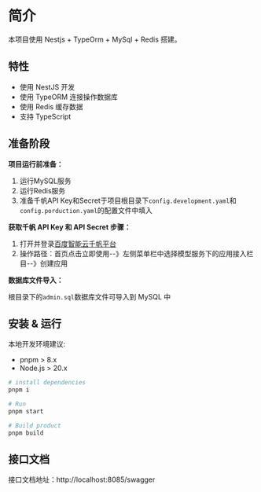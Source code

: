 # 简介

本项目使用 Nestjs + TypeOrm + MySql + Redis 搭建。

## 特性

- 使用 NestJS 开发
- 使用 TypeORM 连接操作数据库
- 使用 Redis 缓存数据
- 支持 TypeScript

## 准备阶段

**项目运行前准备：**

1. 运行MySQL服务
2. 运行Redis服务
3. 准备千帆API Key和Secret于项目根目录下`config.development.yaml`和`config.porduction.yaml`的配置文件中填入

**获取千帆 API Key 和 API Secret 步骤：**

1. 打开并登录[百度智能云千帆平台](https://qianfan.cloud.baidu.com)
2. 操作路径：首页点击立即使用--》左侧菜单栏中选择模型服务下的应用接入栏目--》创建应用

**数据库文件导入：**

根目录下的`admin.sql`数据库文件可导入到 MySQL 中

## 安装 & 运行

本地开发环境建议:

- pnpm > 8.x
- Node.js > 20.x

```sh
# install dependencies
pnpm i

# Run
pnpm start

# Build product
pnpm build

```

## 接口文档

接口文档地址：http://localhost:8085/swagger
